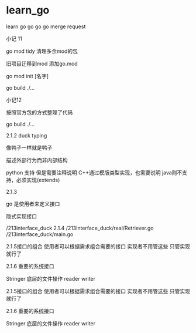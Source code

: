# learn_go
learn go
go go go
merge request

小记 11

go mod tidy
清理多余mod的包

旧项目迁移到mod
添加go.mod

go mod init [名字]

go build ./...

小记12

按照官方包的方式整理了代码

go build ./...

2.1.2 duck typing

像鸭子一样就是鸭子

描述外部行为而非内部结构

python 支持 但是需要注释说明 C++通过模版类型实现，也需要说明
java则不支持，必须实现(extends)

2.1.3

go 是使用者来定义接口

隐式实现接口

/213interface_duck
2.1.4
/213interface_duck/real/Retriever.go
/213interface_duck/main.go

2.1.5接口的组合
使用者可以根据需求组合需要的接口
实现者不用管这些 只管实现就行了

2.1.6 重要的系统接口

Stringer
底层的文件操作
reader
writer

2.1.5接口的组合
使用者可以根据需求组合需要的接口
实现者不用管这些 只管实现就行了

2.1.6 重要的系统接口

Stringer
底层的文件操作
reader
writer